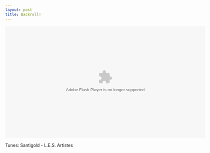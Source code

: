```yaml
--- 
layout: post
title: Backroll!
---
```

<object width="640" height="360" ><param name="movie" value="http://cdn.smugmug.com/ria/ShizVidz-2011030702.swf" /><param name="allowFullScreen" value="true" /><param name="flashVars" value="s=ZT0xJmk9MTIxMTA4NDE2NyZrPVFqY1liJmE9MTYxMjYwMTRfTndxWDcmdT13YWxvZWlpaQ==" /><embed src="http://cdn.smugmug.com/ria/ShizVidz-2011030702.swf" flashVars="s=ZT0xJmk9MTIxMTA4NDE2NyZrPVFqY1liJmE9MTYxMjYwMTRfTndxWDcmdT13YWxvZWlpaQ==" width="640" height="360" type="application/x-shockwave-flash" allowFullScreen="true"></embed></object>

Tunes: Santigold - L.E.S. Artistes
